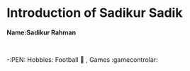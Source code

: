 # Introduction of Sadikur Sadik
**Name:Sadikur Rahman** <br>


<br>


-:PEN: Hobbies: Football :football: , Games :gamecontrolar: 
